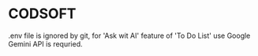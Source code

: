 # CODSOFT

.env file is ignored by git,
for 'Ask wit AI' feature of 'To Do List' use Google Gemini API is requried.
